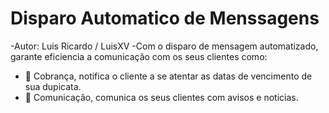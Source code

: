 # Disparo Automatico de Menssagens 
-Autor: Luis Ricardo / LuisXV
-Com o disparo de mensagem automatizado, garante eficiencia a comunicação com os seus clientes como:
  - 🤑 Cobrança, notifica o cliente a se atentar as datas de vencimento de sua dupicata.
  - 🎯 Comunicação, comunica os seus clientes com avisos e noticias.
  
